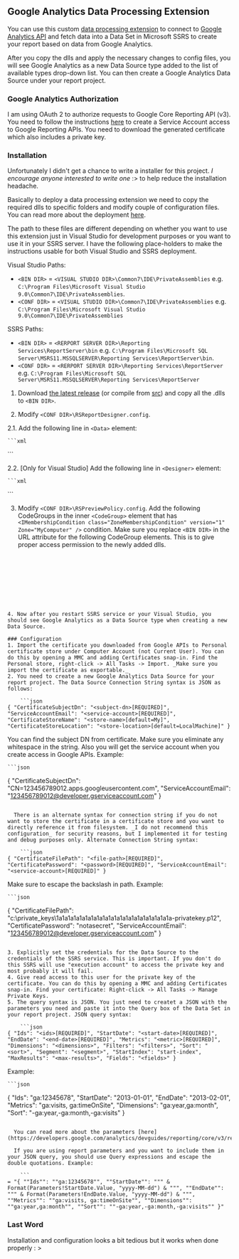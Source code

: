 ## Google Analytics Data Processing Extension

You can use this custom [data processing extension](http://msdn.microsoft.com/en-us/library/ms152816.aspx) to connect to [Google Analytics API](https://developers.google.com/analytics/devguides/) and fetch data into a Data Set in Microsoft SSRS to create your report based on data from Google Analytics.

After you copy the dlls and apply the necessary changes to config files, you will see Google Analytics as a new Data Source type added to the list of available types drop-down list. You can then create a Google Analytics Data Source under your report project.  

### Google Analytics Authorization
I am using OAuth 2 to authorize requests to Google Core Reporting API (v3). You need to follow the instructions [here](https://developers.google.com/analytics/devguides/reporting/core/v3/gdataAuthorization) to create a Service Account access to Google Reporting APIs. You need to download the generated certificate which also includes a private key.

### Installation

Unfortunately I didn't get a chance to write a installer for this project. *I encourage anyone interested to write one* :> to help reduce the installation headache.

Basically to deploy a data processing extension we need to copy the required dlls to specific folders and modify couple of configuration files. You can read more about the deployment [here](http://msdn.microsoft.com/en-us/library/ms155104.aspx).

The path to these files are different depending on whether you want to use this extension just in Visual Studio for development purposes or you want to use it in your SSRS server. I have the following place-holders to make the instructions usable for both Visual Studio and SSRS deployment.

Visual Studio Paths:
* ``<BIN DIR>`` = ``<VISUAL STUDIO DIR>\Common7\IDE\PrivateAssemblies`` e.g. ``C:\Program Files\Microsoft Visual Studio 9.0\Common7\IDE\PrivateAssemblies``.
* ``<CONF DIR>`` = ``<VISUAL STUDIO DIR>\Common7\IDE\PrivateAssemblies`` e.g. ``C:\Program Files\Microsoft Visual Studio 9.0\Common7\IDE\PrivateAssemblies``

SSRS Paths:
* ``<BIN DIR>`` = ``<RERPORT SERVER DIR>\Reporting Services\ReportServer\bin`` e.g. ``C:\Program Files\Microsoft SQL Server\MSRS11.MSSQLSERVER\Reporting Services\ReportServer\bin``.
* ``<CONF DIR>`` = ``<RERPORT SERVER DIR>\Reporting Services\ReportServer`` e.g. ``C:\Program Files\Microsoft SQL Server\MSRS11.MSSQLSERVER\Reporting Services\ReportServer``


1. Download [the latest release](https://github.com/farzadpanahi/GoogleAnalyticsDataProcessingExtension/releases) (or compile from [src](https://github.com/farzadpanahi/GoogleAnalyticsDataProcessingExtension/tree/master/src)) and copy all the .dlls to ``<BIN DIR>``.

2. Modify ``<CONF DIR>\RSReportDesigner.config``. 

  2.1. Add the following line in ``<Data>`` element:

    ```xml
<Extension Name="Google_Analytics" Type="GoogleAnalyticsDataProcessingExtension.DataProcessingExtension.GAConnection,  GoogleAnalyticsDataProcessingExtension" />
```

  2.2. [Only for Visual Studio] Add the following line in ``<Designer>`` element:

    ```xml
<Extension Name="Google_Analytics" Type="Microsoft.ReportingServices.QueryDesigners.GenericQueryDesigner, Microsoft.ReportingServices.QueryDesigners"/>
```

3. Modify ``<CONF DIR>\RSPreviewPolicy.config``. Add the following CodeGroups in the inner ``<CodeGroup>`` element that has ``<IMembershipCondition class="ZoneMembershipCondition" version="1" Zone="MyComputer" />`` condition. Make sure you replace ``<BIN DIR>`` in the URL attribute for the following CodeGroup elements. This is to give proper access permission to the newly added dlls.

    ```xml
<CodeGroup 
  class="UnionCodeGroup" 
	version="1" 
	PermissionSetName="FullTrust" 
	Name="Google_AnalyticsCodeGroup1"
		Description="Code group for my Google Analytics data processing extension">
		<IMembershipCondition 
		class="UrlMembershipCondition" 
		version="1" 
		Url="<BIN DIR>\DotNetOpenAuth.dll"
		/> 
</CodeGroup>		
<CodeGroup 
	class="UnionCodeGroup" 
	version="1" 
	PermissionSetName="FullTrust" 
	Name="Google_AnalyticsCodeGroup2"
		Description="Code group for my Google Analytics data processing extension">
		<IMembershipCondition 
		class="UrlMembershipCondition" 
		version="1" 
		Url="<BIN DIR>\Google.Apis.Analytics.v3.dll"
		/> 
</CodeGroup>	
<CodeGroup 
	class="UnionCodeGroup" 
	version="1" 
	PermissionSetName="FullTrust" 
	Name="Google_AnalyticsCodeGroup3"
		Description="Code group for my Google Analytics data processing extension">
		<IMembershipCondition 
		class="UrlMembershipCondition" 
		version="1" 
		Url="<BIN DIR>\Google.Apis.Authentication.OAuth2.dll"
		/> 
</CodeGroup>	
<CodeGroup 
	class="UnionCodeGroup" 
	version="1" 
	PermissionSetName="FullTrust" 
	Name="Google_AnalyticsCodeGroup4"
		Description="Code group for my Google Analytics data processing extension">
		<IMembershipCondition 
		class="UrlMembershipCondition" 
		version="1" 
		Url="<BIN DIR>\Google.Apis.dll"
		/> 
</CodeGroup>	
<CodeGroup 
	class="UnionCodeGroup" 
	version="1" 
	PermissionSetName="FullTrust" 
	Name="Google_AnalyticsCodeGroup5"
		Description="Code group for my Google Analytics data processing extension">
		<IMembershipCondition 
		class="UrlMembershipCondition" 
		version="1" 
		Url="<BIN DIR>\GoogleAnalyticsDataProcessingExtension.dll"
		/> 
</CodeGroup>	
<CodeGroup 
	class="UnionCodeGroup" 
	version="1" 
	PermissionSetName="FullTrust" 
	Name="Google_AnalyticsCodeGroup6"
		Description="Code group for my Google Analytics data processing extension">
		<IMembershipCondition 
		class="UrlMembershipCondition" 
		version="1" 
		Url="<BIN DIR>\Newtonsoft.Json.Net35.dll"
		/> 
</CodeGroup>				  
```

4. Now after you restart SSRS service or your Visual Studio, you should see Google Analytics as a Data Source type when creating a new Data Source.

### Configuration
1. Import the certificate you downloaded from Google APIs to Personal certificate store under Computer Account (not Current User). You can do this by opening a MMC and adding Certificates snap-in. Find the Personal store, right-click -> All Tasks -> Import. _Make sure you import the certificate as exportable._
2. You need to create a new Google Analytics Data Source for your report project. The Data Source Connection String syntax is JSON as follows:

    ```json
{ "CertificateSubjectDn": "<subject-dn>[REQUIRED]", "ServiceAccountEmail": "<service-account>[REQUIRED]", "CertificateStoreName": "<store-name>[default=My]", "CertificateStoreLocation": "<store-location>[default=LocalMachine]" }
```

  You can find the subject DN from certificate. Make sure you eliminate any whitespace in the string. Also you will get the service account when you create access in Google APIs. Example:

    ```json
{ "CertificateSubjectDn": "CN=123456789012.apps.googleusercontent.com", "ServiceAccountEmail": "123456789012@developer.gserviceaccount.com" }
```

  There is an alternate syntax for connection string if you do not want to store the certificate in a certificate store and you want to directly reference it from filesystem. _I do not recommend this configuration_ for security reasons, but I implemented it for testing and debug purposes only. Alternate Connection String syntax:
  
    ```json
{ "CertificateFilePath": "<file-path>[REQUIRED]", "CertificatePassword": "<password>[REQUIRED]", "ServiceAccountEmail": "<service-account>[REQUIRED]" }
```

  Make sure to escape the backslash in path. Example:
  
    ```json
{ "CertificateFilePath": "c:\\private_keys\\1a1a1a1a1a1a1a1a1a1a1a1a1a1a1a1a1a1a1a1a-privatekey.p12", "CertificatePassword": "notasecret", "ServiceAccountEmail": "123456789012@developer.gserviceaccount.com" }
```
  
3. Explicitly set the credentials for the Data Source to the credentials of the SSRS service. This is important. If you don't do this SSRS will use "execution account" to access the private key and most probably it will fail.
4. Give read access to this user for the private key of the certificate. You can do this by opening a MMC and adding Certificates snap-in. Find your certificate: Right-click -> All Tasks -> Manage Private Keys.
5. The query syntax is JSON. You just need to createt a JSON with the parameters you need and paste it into the Query box of the Data Set in your report project. JSON query syntax:

    ```json
{ "Ids": "<ids>[REQUIRED]", "StartDate": "<start-date>[REQUIRED]", "EndDate": "<end-date>[REQUIRED]", "Metrics": "<metric>[REQUIRED]", "Dimensions": "<dimensions>", "Filters": "<filters>", "Sort": "<sort>", "Segment": "<segment>", "StartIndex": "start-index", "MaxResults": "<max-results>", "Fields": "<fields>" }
```

  Example:

    ```json
{ "Ids": "ga:12345678", "StartDate": "2013-01-01", "EndDate": "2013-02-01", "Metrics": "ga:visits, ga:timeOnSite", "Dimensions": "ga:year,ga:month", "Sort": "-ga:year,-ga:month,-ga:visits" }
```
  
  You can read more about the parameters [here](https://developers.google.com/analytics/devguides/reporting/core/v3/reference).
  
  If you are using report parameters and you want to include them in your JSON query, you should use Query expressions and escape the double quotations. Example:
  
    ```
= "{ ""Ids"": ""ga:12345678"", ""StartDate"": """ & Format(Parameters!StartDate.Value, "yyyy-MM-dd") & """, ""EndDate"": """ & Format(Parameters!EndDate.Value, "yyyy-MM-dd") & """, ""Metrics"": ""ga:visits, ga:timeOnSite"", ""Dimensions"": ""ga:year,ga:month"", ""Sort"": ""-ga:year,-ga:month,-ga:visits"" }"
```

### Last Word
Installation and configuration looks a bit tedious but it works when done properly : >
